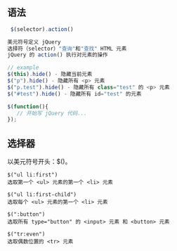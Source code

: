## 语法

```javascript
 $(selector).action()
```

```javascript
美元符号定义 jQuery
选择符（selector）"查询"和"查找" HTML 元素
jQuery 的 action() 执行对元素的操作
```

```javascript
// example
$(this).hide() - 隐藏当前元素
$("p").hide() - 隐藏所有 <p> 元素
$("p.test").hide() - 隐藏所有 class="test" 的 <p> 元素
$("#test").hide() - 隐藏所有 id="test" 的元素
```

```javascript
$(function(){
   // 开始写 jQuery 代码...
});
```



## 选择器

以美元符号开头：$()。

```
$("ul li:first")
选取第一个 <ul> 元素的第一个 <li> 元素
```

```
$("ul li:first-child")
选取每个 <ul> 元素的第一个 <li> 元素
```

```
$(":button")
选取所有 type="button" 的 <input> 元素 和 <button> 元素
```

```
$("tr:even")
选取偶数位置的 <tr> 元素
```










